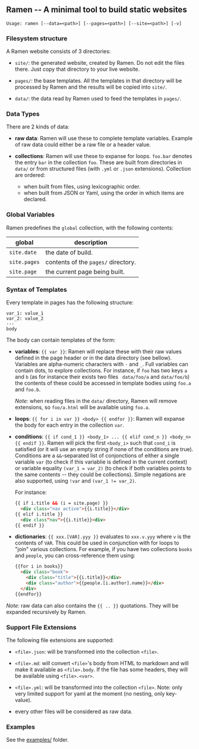 ## Ramen -- A minimal tool to build static websites

```
Usage: ramen [--data=<path>] [--pages=<path>] [--site=<path>] [-v]
```

### Filesystem structure

A Ramen website consists of 3 directories:

- `site/`: the generated website, created by Ramen. Do not edit the files
  there. Just copy that directory to your live website.

- `pages/`: the base templates. All the templates in that directory
  will be processed by Ramen and the results will be copied into `site/`.

- `data/`: the data read by Ramen used to feed the templates in `pages/`.

### Data Types

There are 2 kinds of data:

- **raw data**: Ramen will use these to complete template variables. Example of
  raw data could either be a raw file or a header value.

- **collections**: Ramen will use these to expanse for loops. `foo.bar` denotes
  the entry `bar` in the collection `foo`. These are built from directories
  in `data/` or from structured files (with `.yml` or `.json` extensions).
  Collection are ordered:
  - when built from files, using lexicographic order.
  - when built from JSON or Yaml, using the order in which items are declared.

### Global Variables

Ramen predefines the `global` collection, with the following contents:

| global | description |
|--------|-------------|
| `site.date`  | the date of build. |
| `site.pages`| contents of the `pages/` directory. |
| `site.page` | the current page being built. |

### Syntax of Templates

Every template in pages has the following structure:

```
var_1: value_1
var_2: value_2
---
body
```

The body can contain templates of the form:

- **variables**: `{{ var }}`: Ramen will replace these with their raw
  values defined in the page header or in the data directory (see
  bellow). Variables are alpha-numeric characters with `-` and `_`.
  Full variables can contain dots, to explore collections. For instance,
  if `foo` has two keys `a` and `b` (as for instance their exists two files `
  data/foo/a` and  `data/foo/b`) the contents of these could be
  accessed in template bodies using `foo.a` and `foo.b`.

  _Note:_ when reading files in the `data/` directory, Ramen will
  remove extensions, so `foo/a.html` will be available using `foo.a`.

- **loops**: `{{ for i in var }} <body> {{ endfor }}`: Ramen will
  expanse the body for each entry in the collection `var`.

- **conditions**: `{{ if cond_1 }} <body_1> ... {{ elif cond_n }} <body_n> {{
  endif }}`. Ramen will pick the first `<body_i>` such that `cond_i` is
  satisfied (or it will use an empty string if none of the conditions
  are true). Conditions are a `&&`-separated list of conjonctions of
  either a single variable `var` (to check if this variablie is
  defined in the current context) or variable equality `(var_1 = var_2)`
  (to check if both variables points to the same contents -- they
  could be collections). Simple negations are also supported,
  using `!var` and `(var_1 != var_2)`.

  For instance:

  ```html
  {{ if i.title && (i = site.page) }}
    <div class="nav active">{{i.title}}</div>
  {{ elif i.title }}
    <div class"nav">{{i.title}}<div>
  {{ endif }}
  ```

- **dictionaries**: `{{ xxx.[VAR].yyy }}` evaluates to `xxx.v.yyy`
  where `v` is the contents of `VAR`. This could be used in
  conjunction with for loops to "join" various collections.
  For example, if you have two collections `books` and `people`,
  you can cross-reference them using:
  ````html
  {{for i in books}}
    <div class="book">
      <div class="title">{{i.title}}</div>
      <div class="author">{{people.[i.author].name}}</div>
    </div>
  {{endfor}}
  ````

_Note_: raw data can also contains the `{{ .. }}` quotations. They will be
expanded recursively by Ramen.

### Support File Extensions

The following file extensions are supported:

- `<file>.json`: will be transformed into the collection `<file>`.

- `<file>.md`: will convert `<file>`'s body from HTML to markdown and will
  make it available as `<file>.body`.
  If the file has some headers, they will be available
  using `<file>.<var>`.

- `<file>.yml`: will be transformed into the collection `<file>`. Note: only
   very limited support for yaml at the moment (no nesting, only key-value).

- every other files will be considered as raw data.

### Examples

See the [examples/](https://github.com/samoht/ramen/tree/master/examples) folder.
